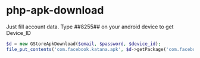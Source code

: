 # php-apk-download
Just fill account data.
Type *#*#8255#*#* on your android device to get Device_ID

```php
$d = new GStoreApkDownload($email, $password, $device_id);
file_put_contents('com.facebook.katana.apk', $d->getPackage('com.facebook.katana'));
```
